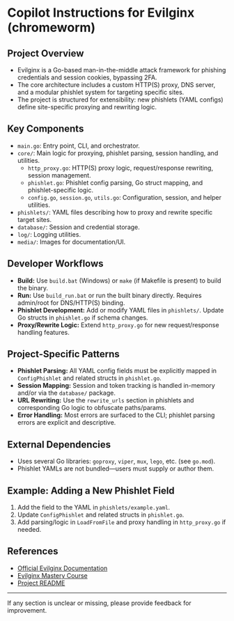 # Copilot Instructions for Evilginx (chromeworm)

## Project Overview
- Evilginx is a Go-based man-in-the-middle attack framework for phishing credentials and session cookies, bypassing 2FA.
- The core architecture includes a custom HTTP(S) proxy, DNS server, and a modular phishlet system for targeting specific sites.
- The project is structured for extensibility: new phishlets (YAML configs) define site-specific proxying and rewriting logic.

## Key Components
- `main.go`: Entry point, CLI, and orchestrator.
- `core/`: Main logic for proxying, phishlet parsing, session handling, and utilities.
  - `http_proxy.go`: HTTP(S) proxy logic, request/response rewriting, session management.
  - `phishlet.go`: Phishlet config parsing, Go struct mapping, and phishlet-specific logic.
  - `config.go`, `session.go`, `utils.go`: Configuration, session, and helper utilities.
- `phishlets/`: YAML files describing how to proxy and rewrite specific target sites.
- `database/`: Session and credential storage.
- `log/`: Logging utilities.
- `media/`: Images for documentation/UI.

## Developer Workflows
- **Build:** Use `build.bat` (Windows) or `make` (if Makefile is present) to build the binary.
- **Run:** Use `build_run.bat` or run the built binary directly. Requires admin/root for DNS/HTTP(S) binding.
- **Phishlet Development:** Add or modify YAML files in `phishlets/`. Update Go structs in `phishlet.go` if schema changes.
- **Proxy/Rewrite Logic:** Extend `http_proxy.go` for new request/response handling features.

## Project-Specific Patterns
- **Phishlet Parsing:** All YAML config fields must be explicitly mapped in `ConfigPhishlet` and related structs in `phishlet.go`.
- **Session Mapping:** Session and token tracking is handled in-memory and/or via the `database/` package.
- **URL Rewriting:** Use the `rewrite_urls` section in phishlets and corresponding Go logic to obfuscate paths/params.
- **Error Handling:** Most errors are surfaced to the CLI; phishlet parsing errors are explicit and descriptive.

## External Dependencies
- Uses several Go libraries: `goproxy`, `viper`, `mux`, `lego`, etc. (see `go.mod`).
- Phishlet YAMLs are not bundled—users must supply or author them.

## Example: Adding a New Phishlet Field
1. Add the field to the YAML in `phishlets/example.yaml`.
2. Update `ConfigPhishlet` and related structs in `phishlet.go`.
3. Add parsing/logic in `LoadFromFile` and proxy handling in `http_proxy.go` if needed.

## References
- [Official Evilginx Documentation](https://help.evilginx.com)
- [Evilginx Mastery Course](https://academy.breakdev.org/evilginx-mastery)
- [Project README](../README.md)

---
If any section is unclear or missing, please provide feedback for improvement.
